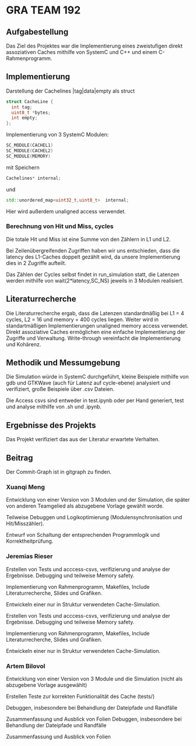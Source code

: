 

# GRA TEAM 192

## Aufgabestellung 

Das Ziel des Projektes war die Implementierung eines zweistufigen direkt assoziativen Caches mithilfe von SystemC und C++ und einem C-Rahmenprogramm. 

## Implementierung


Darstellung der Cachelines |tag|data|empty als struct
```C++
struct CacheLine {
  int tag;
  uint8_t *bytes;  
  int empty;
};
```

Implementierung von 3 SystemC Modulen:

```C++
SC_MODULE(CACHEL1)
SC_MODULE(CACHEL2)
SC_MODULE(MEMORY)
```
mit Speichern
```C++
Cachelines* internal;
```
 und
```C++
std::unordered_map<uint32_t,uint8_t>  internal;
```
Hier wird außerdem unaligned access verwendet.

### Berechnung von Hit und Miss, cycles

Die totale Hit und Miss ist eine Summe von den Zählern in L1 und L2.

Bei Zeilenübergreifenden Zugriffen haben wir uns entschieden, dass die latency des L1-Caches doppelt gezählt wird, da unsere Implementierung dies in 2 Zugriffe aufteilt.

Das Zählen der Cycles selbst findet in run_simulation statt, die Latenzen werden mithilfe von wait(2*latency,SC_NS) jeweils in 3 Modulen realisiert.


## Literaturrecherche

Die Literaturrecherche ergab, dass die Latenzen standardmäßig bei L1 = 4 cycles, L2 = 16 und memory = 400 cycles liegen. Weiter wird in standartmäßigen Implementierungen unaligned memory access verwendet. Direkt assoziative Caches ermöglichen eine einfache Implementierung der Zugriffe und Verwaltung. Write-through vereinfacht die Implementierung und Kohärenz.
## Methodik und Messumgebung

Die Simulation würde in SystemC durchgeführt, kleine Beispiele mithilfe von gdb und GTKWave (auch für Latenz auf cycle-ebene) analysiert und verifiziert, große Beispiele über .csv Dateien. 

Die Access csvs sind entweder in test.ipynb oder per Hand generiert, test und analyse mithilfe von .sh und .ipynb.


## Ergebnisse des Projekts

Das Projekt verifiziert das aus der Literatur erwartete Verhalten.


## Beitrag

Der Commit-Graph ist in gitgraph zu finden.

### Xuanqi Meng
Entwicklung von einer Version von 3 Modulen und der Simulation, die später von anderen Teamgelied als abzugebene Vorlage gewählt worde. 

Teilweise Debuggen und Logikoptimierung (Modulensynchronisation und Hit/Misszähler). 

Entwurf von Schaltung der entsprechenden Programmlogik und Korrektheitprüfung.
### Jeremias Rieser 
Erstellen von Tests und acccess-csvs, verifizierung und analyse der Ergebnisse. Debugging und teilweise Memory safety. 

Implementierung von Rahmenprogramm, Makefiles, Include
Literaturrecherche, Slides und Grafiken.

Entwickeln einer nur in Struktur verwendeten Cache-Simulation. 


Erstellen von Tests und acccess-csvs, verifizierung und analyse der Ergebnisse. Debugging und teilweise Memory safety.

Implementierung von Rahmenprogramm, Makefiles, Include Literaturrecherche, Slides und Grafiken.

Entwickeln einer nur in Struktur verwendeten Cache-Simulation.

### Artem Bilovol

Entwicklung von einer Version von 3 Module und die Simulation (nicht als abzugebene Vorlage ausgewählt)

Erstellen Teste zur korrekten Funktionalität des Cache (tests/)

Debuggen, insbesondere bei Behandlung der Dateipfade und Randfälle

Zusammenfassung und Ausblick von Folien
Debuggen, insbesondere bei Behandlung der Dateipfade und Randfälle

Zusammenfassung und Ausblick von Folien
